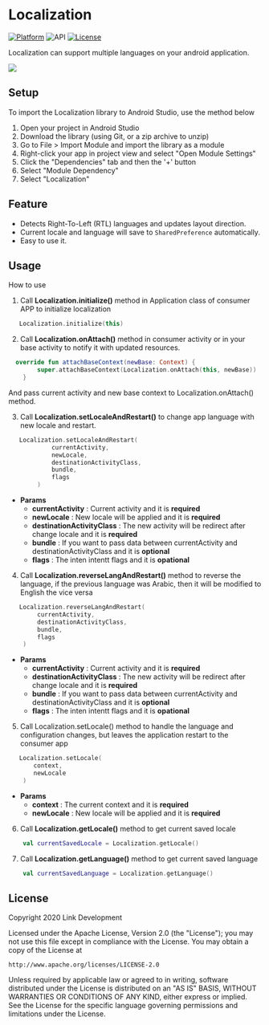 # Localization

[![Platform](https://img.shields.io/badge/platform-android-brightgreen.svg)](https://developer.android.com/index.html)
![API](https://img.shields.io/badge/Min--SDK-21-yellowgreen)
[![License](https://img.shields.io/badge/license-Apache%202.0-blue.svg)](http://www.apache.org/licenses/LICENSE-2.0)

Localization can support multiple languages on your android application.

![](images/localization_sample.gif)

## Setup

To import the Localization library to Android Studio, use the method
below


1. Open your project in Android Studio
2. Download the library (using Git, or a zip archive to unzip)
3. Go to File > Import Module and import the library as a module
4. Right-click your app in project view and select "Open Module Settings"
5. Click the "Dependencies" tab and then the '+' button
6. Select "Module Dependency"
7. Select "Localization"

## Feature
* Detects Right-To-Left (RTL) languages and updates layout direction.
* Current locale and language will save to `SharedPreference` automatically.
* Easy to use it.


## Usage
How to use

1. Call **Localization.initialize()** method in Application class of consumer APP to initialize localization
```kotlin
   Localization.initialize(this)
```

2. Call **Localization.onAttach()** method in consumer activity or in your base activity to notify it with updated resources.
```kotlin
  override fun attachBaseContext(newBase: Context) {
        super.attachBaseContext(Localization.onAttach(this, newBase))
    }
```
And pass current activity and new base context to Localization.onAttach() method.

3. Call **Localization.setLocaleAndRestart()** to change app language with new locale and restart.
```kotlin
   Localization.setLocaleAndRestart(
            currentActivity,
            newLocale,
            destinationActivityClass,
            bundle,
            flags 
        )
```

* **Params**
    * **currentActivity** : Current activity and it is **required**
    * **newLocale** : New locale will be applied and it is **required**
    * **destinationActivityClass** : The new activity will be redirect after change locale and it is **required**
    * **bundle** : If you want to pass data between currentActivity and destinationActivityClass and it is **optional**
    * **flags** : The inten intentt flags and it is **opational**

4. Call **Localization.reverseLangAndRestart()** method to reverse the language, if the previous language was Arabic, then it will be modified to English the vice versa

```kotlin
   Localization.reverseLangAndRestart(
        currentActivity,
        destinationActivityClass,
        bundle,
        flags
    )
```
* **Params**
    * **currentActivity** : Current activity and it is **required**
    * **destinationActivityClass** : The new activity will be redirect after change locale and it is **required**
    * **bundle** : If you want to pass data between currentActivity and destinationActivityClass and it is **optional**
    * **flags** : The inten intentt flags and it is **opational**

5. Call Localization.setLocale() method to handle the language and configuration changes, but leaves the application restart to the consumer app
```kotlin
   Localization.setLocale(
       context, 
       newLocale
    )
```
* **Params**
    * **context** : The current context and it is **required**
    * **newLocale** : New locale will be applied and it is **required**


6. Call **Localization.getLocale()** method to get current saved locale
```kotlin
    val currentSavedLocale = Localization.getLocale()
```

7. Call **Localization.getLanguage()** method to get current saved language
```kotlin
    val currentSavedLanguage = Localization.getLanguage()
```

## License
Copyright 2020 Link Development

Licensed under the Apache License, Version 2.0 (the "License");
you may not use this file except in compliance with the License.
You may obtain a copy of the License at

    http://www.apache.org/licenses/LICENSE-2.0

Unless required by applicable law or agreed to in writing, software
distributed under the License is distributed on an "AS IS" BASIS,
WITHOUT WARRANTIES OR CONDITIONS OF ANY KIND, either express or implied.
See the License for the specific language governing permissions and
limitations under the License.


